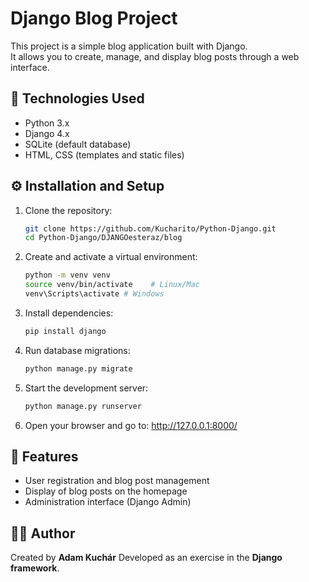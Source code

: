 # Django Blog Project

This project is a simple blog application built with Django.  
It allows you to create, manage, and display blog posts through a web interface.

## 🚀 Technologies Used
- Python 3.x  
- Django 4.x  
- SQLite (default database)  
- HTML, CSS (templates and static files)  

## ⚙️ Installation and Setup

1. Clone the repository:
   ```bash
   git clone https://github.com/Kucharito/Python-Django.git
   cd Python-Django/DJANGOesteraz/blog
    ```

2. Create and activate a virtual environment:
    ```bash
    python -m venv venv
    source venv/bin/activate    # Linux/Mac
    venv\Scripts\activate # Windows
    ```
3. Install dependencies:
    ```bash
    pip install django
    ```

4. Run database migrations:
    ```bash
    python manage.py migrate
    ```

5. Start the development server:
    ```bash
    python manage.py runserver
    ```

6. Open your browser and go to: http://127.0.0.1:8000/


## 📝 Features

- User registration and blog post management 
- Display of blog posts on the homepage 
- Administration interface (Django Admin)  

## 👨‍💻 Author

Created by **Adam Kuchár**
Developed as an exercise in the **Django framework**.  
